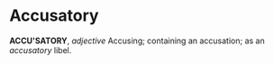# Accusatory

**ACCU'SATORY**, _adjective_ Accusing; containing an accusation; as an _accusatory_ libel.